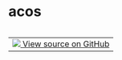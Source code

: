 # acos


<table class="tfo-notebook-buttons tfo-api nocontent" align="left">
<td>
  <a target="_blank" href="https://github.com/quantumlib/Qualtran/blob/main/qualtran/resource_counting/symbolic_counting_utils.py#L71-L74">
    <img src="https://www.tensorflow.org/images/GitHub-Mark-32px.png" />
    View source on GitHub
  </a>
</td>
</table>






<pre class="devsite-click-to-copy prettyprint lang-py tfo-signature-link">
<code>qualtran.resource_counting.symbolic_counting_utils.acos(
    x: <a href="../../../qualtran/cirq_interop/t_complexity_protocol/SymbolicFloat.html"><code>qualtran.cirq_interop.t_complexity_protocol.SymbolicFloat</code></a>
) -> <a href="../../../qualtran/cirq_interop/t_complexity_protocol/SymbolicFloat.html"><code>qualtran.cirq_interop.t_complexity_protocol.SymbolicFloat</code></a>
</code></pre>



<!-- Placeholder for "Used in" -->
